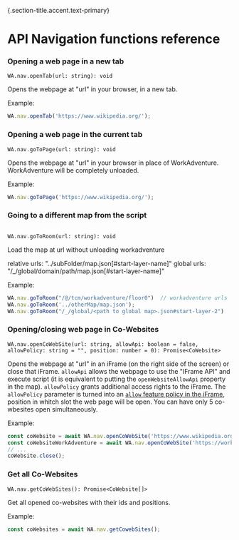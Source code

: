 {.section-title.accent.text-primary}
# API Navigation functions reference

### Opening a web page in a new tab

```
WA.nav.openTab(url: string): void
```

Opens the webpage at "url" in your browser, in a new tab.

Example:

```javascript
WA.nav.openTab('https://www.wikipedia.org/');
```

### Opening a web page in the current tab

```
WA.nav.goToPage(url: string): void
```

Opens the webpage at "url" in your browser in place of WorkAdventure. WorkAdventure will be completely unloaded.

Example:

```javascript
WA.nav.goToPage('https://www.wikipedia.org/');
```

### Going to a different map from the script

```

WA.nav.goToRoom(url: string): void
```

Load the map at url without unloading workadventure

relative urls: "../subFolder/map.json[#start-layer-name]"
global urls: "/_/global/domain/path/map.json[#start-layer-name]"

Example:

```javascript
WA.nav.goToRoom("/@/tcm/workadventure/floor0")  // workadventure urls
WA.nav.goToRoom('../otherMap/map.json');
WA.nav.goToRoom("/_/global/<path to global map>.json#start-layer-2")
```

### Opening/closing web page in Co-Websites

```
WA.nav.openCoWebSite(url: string, allowApi: boolean = false, allowPolicy: string = "", position: number = 0): Promise<CoWebsite>
```

Opens the webpage at "url" in an iFrame (on the right side of the screen) or close that iFrame. `allowApi` allows the webpage to use the "IFrame API" and execute script (it is equivalent to putting the `openWebsiteAllowApi` property in the map). `allowPolicy` grants additional access rights to the iFrame. The `allowPolicy` parameter is turned into an [`allow` feature policy in the iFrame](https://developer.mozilla.org/en-US/docs/Web/HTML/Element/iframe#attr-allow), position in whitch slot the web page will be open.
You can have only 5 co-wbesites open simultaneously.

Example:

```javascript
const coWebsite = await WA.nav.openCoWebSite('https://www.wikipedia.org/');
const coWebsiteWorkAdventure = await WA.nav.openCoWebSite('https://workadventu.re/', true, "", 1);
// ...
coWebsite.close();
```

### Get all Co-Websites

```
WA.nav.getCoWebSites(): Promise<CoWebsite[]>
```

Get all opened co-websites with their ids and positions.

Example:

```javascript
const coWebsites = await WA.nav.getCowebSites();
```
